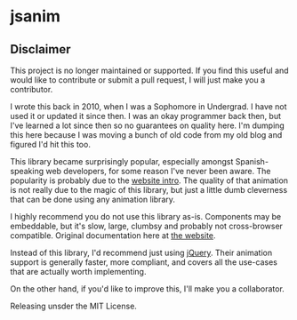 jsanim
======

## Disclaimer

This project is no longer maintained or supported. If you find this useful and would like to contribute or submit a pull request, I will just make you a contributor.

I wrote this back in 2010, when I was a Sophomore in Undergrad. I have not used it or updated it since then. I was an okay programmer back then, but I've learned a lot since then so no guarantees on quality here. I'm dumping this here because I was moving a bunch of old code from my old blog and figured I'd hit this too.

This library became surprisingly popular, especially amongst Spanish-speaking web developers, for some reason I've never been aware. The popularity is probably due to the [website intro](http://www.jsanim.com). The quality of that animation is not really due to the magic of this library, but just a little dumb cleverness that can be done using any animation library.

I highly recommend you do not use this library as-is. Components may be embeddable, but it's slow, large, clumbsy and probably not cross-browser compatible. Original documentation here at [the website](http://www.jsanim.com).

Instead of this library, I'd recommend just using [jQuery](http://jquery.com/). Their animation support is generally faster, more compliant, and covers all the use-cases that are actually worth implementing.

On the other hand, if you'd like to improve this, I'll make you a collaborator.

Releasing unsder the MIT License.
